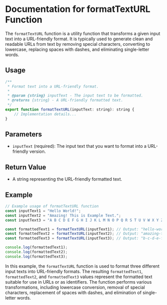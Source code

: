 # Documentation for formatTextURL Function

The `formatTextURL` function is a utility function that transforms a given input text into a URL-friendly format. It is typically used to generate clean and readable URLs from text by removing special characters, converting to lowercase, replacing spaces with dashes, and eliminating single-letter words.

## Usage
```jsx
/**
 * Format text into a URL-friendly format.
 *
 * @param {string} inputText - The input text to be formatted.
 * @returns {string} - A URL-friendly formatted text.
 */
export function formatTextURL(inputText: string): string {
    // Implementation details...
}
```

## Parameters
- `inputText` (required): The input text that you want to format into a URL-friendly version.


## Return Value
- A string representing the URL-friendly formatted text.

## Example
```jsx
// Example usage of formatTextURL function
const inputText1 = "Hello World!";
const inputText2 = "Amazing! This is Example Text.";
const inputText3 = "A B C D E F G H I J K L M N O P Q R S T U V W X Y Z";

const formattedText1 = formatTextURL(inputText1); // Output: "hello-world"
const formattedText2 = formatTextURL(inputText2); // Output: "amazing-this-is-example-text"
const formattedText3 = formatTextURL(inputText3); // Output: "b-c-d-e-f-h-i-j-l-m-o-q-t-u-v-w-y"

console.log(formattedText1);
console.log(formattedText2);
console.log(formattedText3);
```

In this example, the `formatTextURL` function is used to format three different input texts into URL-friendly formats. The resulting `formattedText1`, `formattedText2`, and `formattedText3` values represent the formatted text suitable for use in URLs or as identifiers. The function performs various transformations, including lowercase conversion, removal of special characters, replacement of spaces with dashes, and elimination of single-letter words.
